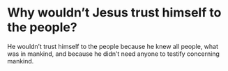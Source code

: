 # Why wouldn’t Jesus trust himself to the people?

He wouldn’t trust himself to the people because he knew all people, what was in mankind, and because he didn’t need anyone to testify concerning mankind.
